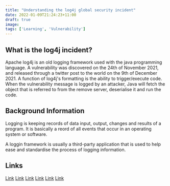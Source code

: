 ```yaml
---
title: "Understanding the log4j global security incident"
date: 2022-01-09T21:24:23+11:00
draft: true
image:
tags: ['Learning', 'Vulnerability']
---
```


## What is the log4j incident?

Apache log4j is an old logging framework used with the java programming language. A vulnerability was discovered on the 24th of November 2021, and released through a twitter post to the world on the 9th of December 2021. A function of log4j's formatting is the ability to trigger/execute code.
When the vulnerability message is logged by an attacker, Java will fetch the object that is referred to from the remove server, deserialise it and run the code.

## Background Information

Logging is keeping records of data input, output, changes and results of a program.
It is basically a reord of all events that occur in an operating system or software.

A loggin framework is usually a third-party application that is used to help ease and standardise the process of logging information.

## Links

[Link](https://nypost.com/2021/12/20/why-is-the-log4j-cybersecurity-flaw-the-most-serious-in-decades/)
[Link](https://en.wikipedia.org/wiki/Log4j)
[Link](https://stackify.com/compare-java-logging-frameworks/)
[Link](https://en.wikipedia.org/wiki/Zero-day_(computing))
[Link](https://www.lawfareblog.com/whats-deal-log4shell-security-nightmare)
[Link](https://www.cbsnews.com/news/log4j-vulnerability-breach-patch/)

